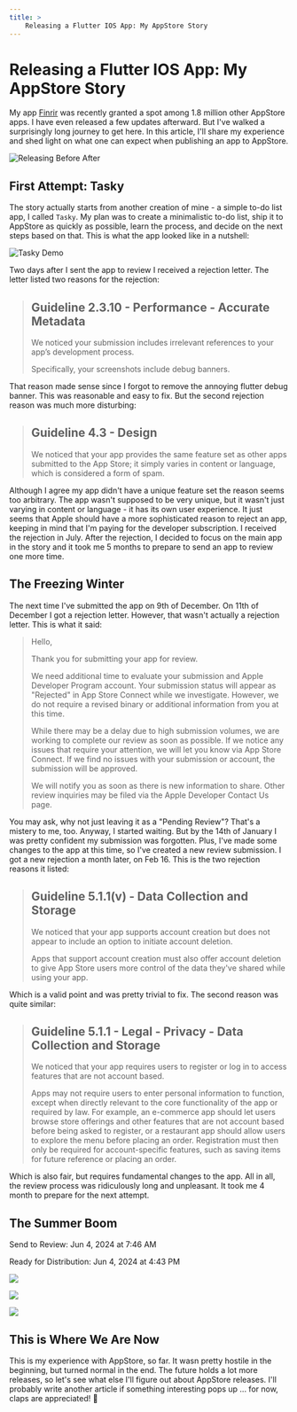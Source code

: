 ```yaml
---
title: >
    Releasing a Flutter IOS App: My AppStore Story
---
```


# Releasing a Flutter IOS App: My AppStore Story

My app [Finrir](https://apps.apple.com/us/app/finrir/id6472634631) was recently granted a spot among 1.8 million other AppStore apps. I have even released a few updates afterward. But I've walked a surprisingly long journey to get here. In this article, I'll share my experience and shed light on what one can expect when publishing an app to AppStore.

![Releasing Before After](thumb.png)

## First Attempt: Tasky

The story actually starts from another creation of mine - a simple to-do list app, I called `Tasky`. My plan was to create a minimalistic to-do list, ship it to AppStore as quickly as possible, learn the process, and decide on the next steps based on that. This is what the app looked like in a nutshell:

![Tasky Demo](tasky-demo.gif)

Two days after I sent the app to review I received a rejection letter. The letter listed two reasons for the rejection:

> ## Guideline 2.3.10 - Performance - Accurate Metadata
> 
> We noticed your submission includes irrelevant references to your app’s development process. 
> 
> Specifically, your screenshots include debug banners.


That reason made sense since I forgot to remove the annoying flutter debug banner. This was reasonable and easy to fix. But the second rejection reason was much more disturbing:

> ## Guideline 4.3 - Design
> 
> We noticed that your app provides the same feature set as other apps submitted to the App Store; it simply varies in content or language, which is considered a form of spam.

Although I agree my app didn't have a unique feature set the reason seems too arbitrary. The app wasn't supposed to be very unique, but it wasn't just varying in content or language - it has its own user experience. It just seems that Apple should have a more sophisticated reason to reject an app, keeping in mind that I'm paying for the developer subscription. I received the rejection in July. After the rejection, I decided to focus on the main app in the story and it took me 5 months to prepare to send an app to review one more time.

## The Freezing Winter

The next time I've submitted the app on 9th of December. On 11th of December I got a rejection letter. However, that wasn't actually a rejection letter. This is what it said:

> Hello,
> 
> Thank you for submitting your app for review.
> 
> We need additional time to evaluate your submission and Apple Developer Program account. Your submission status will appear as "Rejected" in App Store Connect while we investigate. However, we do not require a revised binary or additional information from you at this time.
> 
> While there may be a delay due to high submission volumes, we are working to complete our review as soon as possible. If we notice any issues that require your attention, we will let you know via App Store Connect. If we find no issues with your submission or account, the submission will be approved.
> 
> We will notify you as soon as there is new information to share. Other review inquiries may be filed via the Apple Developer Contact Us page.

You may ask, why not just leaving it as a "Pending Review"? That's a mistery to me, too. Anyway, I started waiting. But by the 14th of January I was pretty confident my submission was forgotten. Plus, I've made some changes to the app at this time, so I've created a new review submission. I got a new rejection a month later, on Feb 16. This is the two rejection reasons it listed:

> ## Guideline 5.1.1(v) - Data Collection and Storage
> 
> We noticed that your app supports account creation but does not appear to include an option to initiate account deletion. 
> 
> Apps that support account creation must also offer account deletion to give App Store users more control of the data they've shared while using your app.

Which is a valid point and was pretty trivial to fix. The second reason was quite similar:

> ## Guideline 5.1.1 - Legal - Privacy - Data Collection and Storage
> 
> We noticed that your app requires users to register or log in to access features that are not account based.
> 
> Apps may not require users to enter personal information to function, except when directly relevant to the core functionality of the app or required by law. For example, an e-commerce app should let users browse store offerings and other features that are not account based before being asked to register, or a restaurant app should allow users to explore the menu before placing an order. Registration must then only be required for account-specific features, such as saving items for future reference or placing an order.

Which is also fair, but requires fundamental changes to the app. All in all, the review process was ridiculously long and unpleasant. It took me 4 month to prepare for the next attempt. 

## The Summer Boom

Send to Review: Jun 4, 2024 at 7:46 AM

Ready for Distribution: Jun 4, 2024 at 4:43 PM

![](v1.0.png)

![](v1.1.png)

![](v1.2.png)

## This is Where We Are Now

This is my experience with AppStore, so far. It wasn pretty hostile in the beginning, but turned normal in the end. The future holds a lot more releases, so let's see what else I'll figure out about AppStore releases. I'll probably write another article if something interesting pops up ... for now, claps are appreciated! 👏
